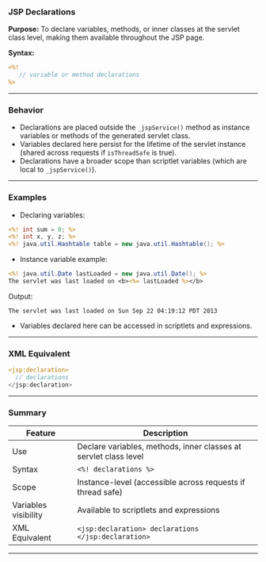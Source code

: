 ### JSP Declarations

**Purpose:**
To declare variables, methods, or inner classes at the servlet class level, making them available throughout the JSP page.

**Syntax:**

```jsp
<%! 
   // variable or method declarations
%>
```

---

### Behavior

* Declarations are placed outside the `_jspService()` method as instance variables or methods of the generated servlet class.
* Variables declared here persist for the lifetime of the servlet instance (shared across requests if `isThreadSafe` is true).
* Declarations have a broader scope than scriptlet variables (which are local to `_jspService()`).

---

### Examples

* Declaring variables:

```jsp
<%! int sum = 0; %>
<%! int x, y, z; %>
<%! java.util.Hashtable table = new java.util.Hashtable(); %>
```

* Instance variable example:

```jsp
<%! java.util.Date lastLoaded = new java.util.Date(); %>
The servlet was last loaded on <b><%= lastLoaded %></b>
```

Output:

```
The servlet was last loaded on Sun Sep 22 04:19:12 PDT 2013
```

* Variables declared here can be accessed in scriptlets and expressions.

---

### XML Equivalent

```jsp
<jsp:declaration>
  // declarations
</jsp:declaration>
```

---

### Summary

| Feature              | Description                                                      |
| -------------------- | ---------------------------------------------------------------- |
| Use                  | Declare variables, methods, inner classes at servlet class level |
| Syntax               | `<%! declarations %>`                                            |
| Scope                | Instance-level (accessible across requests if thread safe)       |
| Variables visibility | Available to scriptlets and expressions                          |
| XML Equivalent       | `<jsp:declaration> declarations </jsp:declaration>`              |

---